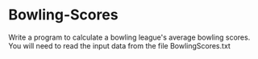 # Bowling-Scores
Write a program to calculate a bowling league's average bowling scores. You will need to read the input data from the file BowlingScores.txt

